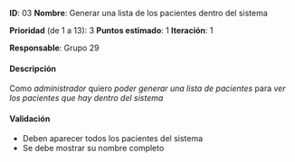 

**ID**: 03
**Nombre**: Generar una lista de los pacientes dentro del sistema

**Prioridad** (de 1 a 13): 3
**Puntos estimado**: 1
**Iteración**: 1

**Responsable**: Grupo 29

#### Descripción

Como *administrador* quiero *poder generar una lista de pacientes* para *ver los pacientes que hay dentro del sistema*

#### Validación

* Deben aparecer todos los pacientes del sistema
* Se debe mostrar su nombre completo

